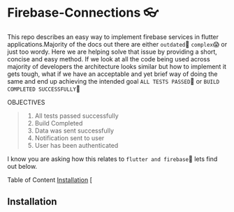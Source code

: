 # Firebase-Connections 👓

This repo describes  an easy way to implement firebase services in flutter applications.Majority of the docs out there are either `outdated`🥴 `complex`😱 or just too wordy. Here we are helping solve that issue by providing a short, concise and easy method. If we look at all the code being used across majority of developers the architecture looks similar but how to implement it gets tough, what if we have an acceptable and yet brief way of doing the same and end up achieving the intended goal `ALL TESTS PASSED`🤪 or `BUILD COMPLETED SUCCESSFULLY`🤩

OBJECTIVES

> 1. All tests passed successfully
> 2. Build Completed
> 3. Data was sent successfully
> 4. Notification sent to user
> 5. User has been authenticated

I know you are asking how this relates to `flutter and firebase`🧐 lets find out below.


Table of Content
[Installation](#install)
[

## Installation
